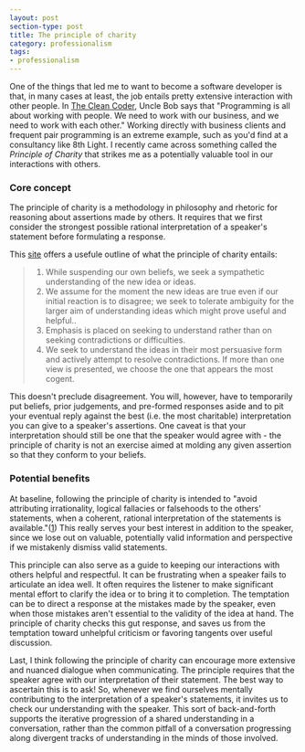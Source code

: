 ```yaml
---
layout: post
section-type: post
title: The principle of charity
category: professionalism
tags:
- professionalism
---
```

One of the things that led me to want to become a software developer is that, in many cases at least, the job entails pretty extensive interaction with other people. In [The Clean Coder](http://www.amazon.com/The-Clean-Coder-Professional-Programmers/dp/0137081073), Uncle Bob says that "Programming is all about working with people. We need to work with our business, and we need to work with each other." Working directly with business clients and frequent pair programming is an extreme example, such as you'd find at a consultancy like 8th Light. I recently came across something called the *Principle of Charity* that strikes me as a potentially valuable tool in our interactions with others.

### Core concept

The principle of charity is a methodology in philosophy and rhetoric for reasoning about assertions made by others. It requires that we first consider the strongest possible rational interpretation of a speaker's statement before formulating a response.

This [site](http://philosophy.lander.edu/oriental/charity.html) offers a usefule outline of what the principle of charity entails:

> 1. While suspending our own beliefs, we seek a sympathetic understanding of the new idea or ideas.
> 2. We assume for the moment the new ideas are true even if our initial reaction is to disagree; we seek to tolerate ambiguity for the larger aim of understanding ideas which might prove useful and helpful..
> 3. Emphasis is placed on seeking to understand rather than on seeking contradictions or difficulties.
> 4. We seek to understand the ideas in their most persuasive form and actively attempt to resolve contradictions.  If more than one view is presented, we choose the one that appears the most cogent.

This doesn't preclude disagreement. You will, however, have to temporarily put beliefs, prior judgements, and pre-formed responses aside and to pit your eventual reply against the best (i.e. the most charitable) interpretation you can give to a speaker's assertions. One caveat is that your interpretation should still be one that the speaker would agree with - the principle of charity is not an exercise aimed at molding any given assertion so that they conform to your beliefs.

### Potential benefits

At baseline, following the principle of charity is intended to "avoid attributing irrationality, logical fallacies or falsehoods to the others' statements, when a coherent, rational interpretation of the statements is available."([1](https://en.wikipedia.org/wiki/Principle_of_charity)) This really serves your best interest in addition to the speaker, since we lose out on valuable, potentially valid information and perspective if we mistakenly dismiss valid statements.

This principle can also serve as a guide to keeping our interactions with others helpful and respectful. It can be frustrating when a speaker fails to articulate an idea well. It often requires the listener to make significant mental effort to clarify the idea or to bring it to completion. The temptation can be to direct a response at the mistakes made by the speaker, even when those mistakes aren't essential to the validity of the idea at hand. The principle of charity checks this gut response, and saves us from the temptation toward unhelpful criticism or favoring tangents over useful discussion.

Last, I think following the principle of charity can encourage more extensive and nuanced dialogue when communicating. The principle requires that the speaker agree with our interpretation of their statement. The best way to ascertain this is to ask! So, whenever we find ourselves mentally contributing to the interpretation of a speaker's statements, it invites us to check our understanding with the speaker. This sort of back-and-forth supports the iterative progression of a shared understanding in a conversation, rather than the common pitfall of a conversation progressing along divergent tracks of understanding in the minds of those involved.
